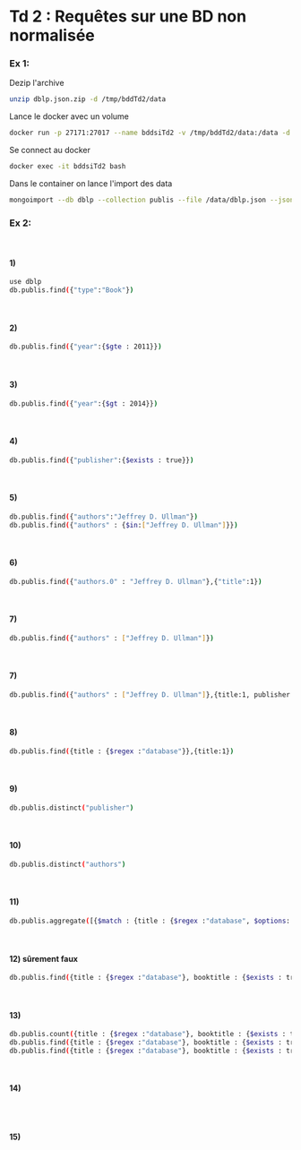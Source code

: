 # Td 2  : Requêtes sur une BD non normalisée


### Ex 1:

Dezip l'archive
```bash
unzip dblp.json.zip -d /tmp/bddTd2/data
```

Lance le docker avec un volume
```bash
docker run -p 27171:27017 --name bddsiTd2 -v /tmp/bddTd2/data:/data -d mongo
```

Se connect au docker
```bash
docker exec -it bddsiTd2 bash
```

Dans le container on lance l'import des data
```bash
mongoimport --db dblp --collection publis --file /data/dblp.json --jsonArray
```



### Ex 2:

&nbsp;
#### 1)
```bash
use dblp
db.publis.find({"type":"Book"})
```

&nbsp;
#### 2)
```bash
db.publis.find({"year":{$gte : 2011}})
```

&nbsp;
#### 3)
```bash
db.publis.find({"year":{$gt : 2014}})
```

&nbsp;
#### 4)
```bash
db.publis.find({"publisher":{$exists : true}})
```

&nbsp;
#### 5)
```bash
db.publis.find({"authors":"Jeffrey D. Ullman"})
db.publis.find({"authors" : {$in:["Jeffrey D. Ullman"]}})
```

&nbsp;
#### 6)
```bash
db.publis.find({"authors.0" : "Jeffrey D. Ullman"},{"title":1})
```

&nbsp;
#### 7)
```bash
db.publis.find({"authors" : ["Jeffrey D. Ullman"]})
```

&nbsp;
#### 7)
```bash
db.publis.find({"authors" : ["Jeffrey D. Ullman"]},{title:1, publisher:1})
```

&nbsp;
#### 8)
```bash
db.publis.find({title : {$regex :"database"}},{title:1})
```

&nbsp;
#### 9)
```bash
db.publis.distinct("publisher")
```

&nbsp;
#### 10)
```bash
db.publis.distinct("authors")
```

&nbsp;
#### 11)
```bash
db.publis.aggregate([{$match : {title : {$regex :"database", $options: "i"}, booktitle : {$exists : true}, "pages.start" : {$exists : true}}}, {$sort : {booktitle:1, "pages.start":1}}])
```

&nbsp;
#### 12) sûrement faux
```bash
db.publis.find({title : {$regex :"database"}, booktitle : {$exists : true}, "pages.start" : {$exists : true}},{title:1, booktitle:1, pages:1})
```

&nbsp;
#### 13)
```bash
db.publis.count({title : {$regex :"database"}, booktitle : {$exists : true}, "pages.start" : {$exists : true}})
db.publis.find({title : {$regex :"database"}, booktitle : {$exists : true}, "pages.start" : {$exists : true}}).count()
db.publis.find({title : {$regex :"database"}, booktitle : {$exists : true}, "pages.start" : {$exists : true}}).length()
```

&nbsp;
#### 14)
```bash

```

&nbsp;
#### 15)
```bash

```